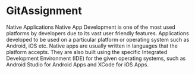 # GitAssignment
Native Applications
Native App Development is one of the most used platforms by developers due to its vast user friendly features.
Applications developed to be used on a particular platform or operating system such as Android, iOS etc. Native apps are usually written in languages that the platform accepts. They are also built using the specific Integrated Development Environment (IDE) for the given operating systems, such as Android Studio for Android Apps and XCode for iOS Apps.

